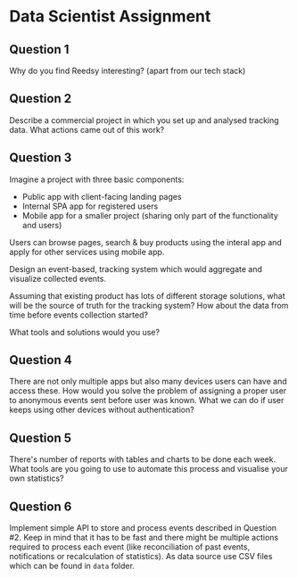 # Data Scientist Assignment

## Question 1

Why do you find Reedsy interesting? (apart from our tech stack)

## Question 2

Describe a commercial project in which you set up and analysed tracking data.
What actions came out of this work?

## Question 3

Imagine a project with three basic components:
* Public app with client-facing landing pages
* Internal SPA app for registered users
* Mobile app for a smaller project (sharing only part of the functionality and users)

Users can browse pages, search & buy products using the interal app and
apply for other services using mobile app.

Design an event-based, tracking system which would aggregate and visualize
collected events.

Assuming that existing product has lots of different storage solutions, what
will be the source of truth for the tracking system? How about the data
from time before events collection started?

What tools and solutions would you use?

## Question 4

There are not only multiple apps but also many devices users can have and
access these. How would you solve the problem of assigning a proper user
to anonymous events sent before user was known. What we can do if user
keeps using other devices without authentication?

## Question 5

There's number of reports with tables and charts to be done each week. What tools
are you going to use to automate this process and visualise your own statistics?

## Question 6

Implement simple API to store and process events described in Question #2.
Keep in mind that it has to be fast and there might be multiple actions
required to process each event (like reconciliation of past events,
notifications or recalculation of statistics).
As data source use CSV files which can be found in `data` folder.
